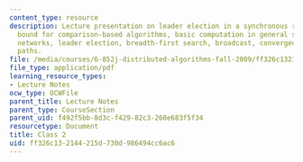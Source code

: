 ```yaml
---
content_type: resource
description: Lecture presentation on leader election in a synchronous ring, lower
  bound for comparison-based algorithms, basic computation in general synchronous
  networks, leader election, breadth-first search, broadcast, convergecast, and shortest
  paths.
file: /media/courses/6-852j-distributed-algorithms-fall-2009/ff326c132144215d730d986494cc6ac6_MIT6_852JF09_lec02.pdf
file_type: application/pdf
learning_resource_types:
- Lecture Notes
ocw_type: OCWFile
parent_title: Lecture Notes
parent_type: CourseSection
parent_uid: f492f5bb-8d3c-f429-82c3-260e683f5f34
resourcetype: Document
title: Class 2
uid: ff326c13-2144-215d-730d-986494cc6ac6
---
```

